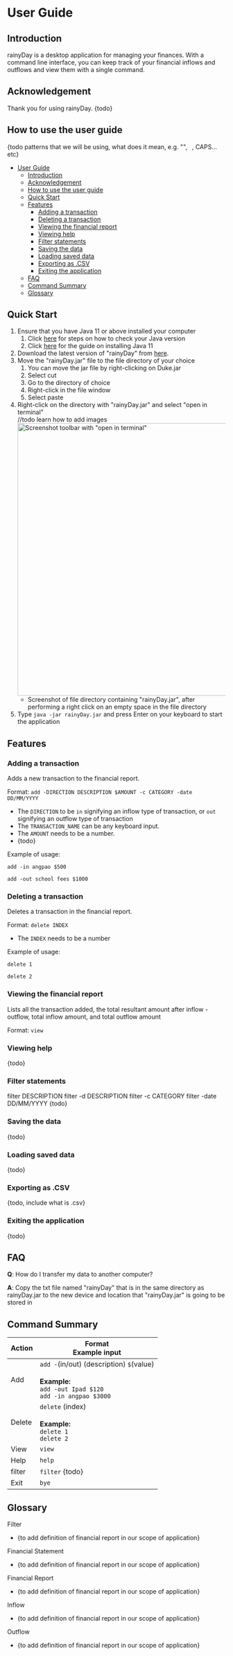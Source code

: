 # User Guide

## Introduction

rainyDay is a desktop application for managing your finances. With a command line interface, you can keep track of your
financial inflows and outflows and view them with a single command.

## Acknowledgement

Thank you for using rainyDay. {todo}

## How to use the user guide

{todo patterns that we will be using, what does it mean, e.g. "", ` `, CAPS... etc}

<!-- TOC -->

* [User Guide](#user-guide)
    * [Introduction](#introduction)
    * [Acknowledgement](#acknowledgement)
    * [How to use the user guide](#how-to-use-the-user-guide)
    * [Quick Start](#quick-start)
    * [Features](#features)
        * [Adding a transaction](#adding-a-transaction)
        * [Deleting a transaction](#deleting-a-transaction)
        * [Viewing the financial report](#viewing-the-financial-report)
        * [Viewing help](#viewing-help)
        * [Filter statements](#filter-statements)
        * [Saving the data](#saving-the-data)
        * [Loading saved data](#loading-saved-data)
        * [Exporting as .CSV](#exporting-as-csv)
        * [Exiting the application](#exiting-the-application)
    * [FAQ](#faq)
    * [Command Summary](#command-summary)
    * [Glossary](#glossary)

<!-- TOC -->

## Quick Start

1. Ensure that you have Java 11 or above installed your computer
    1. Click [here](https://www.java.com/en/download/help/version_manual.html) for steps on how to check your Java
       version
    2. Click
       [here](https://docs.oracle.com/en/java/javase/11/install/overview-jdk-installation.html#GUID-8677A77F-231A-40F7-98B9-1FD0B48C346A)
       for the guide on installing Java 11
2. Download the latest version of "rainyDay"
   from [here](https://github.com/AY2223S2-CS2113T-T09-1/tp/releases/download/v1.0/rainyDay.jar).
3. Move the "rainyDay.jar" file to the file directory of your choice
    1. You can move the jar file by right-clicking on Duke.jar
    2. Select cut
    3. Go to the directory of choice
    4. Right-click in the file window
    5. Select paste
4. Right-click on the directory with "rainyDay.jar" and select "open in terminal" <br> //todo learn how to add images
   <img alt="Screenshot toolbar with &quot;open in terminal&quot;" height="629" src="\images\right-click-to-open-terminal-red-arrow.png" title="Open in terminal" width="578"/>
    - Screenshot of file directory containing "rainyDay.jar", after performing a right click on an empty space in the
      file
      directory
5. Type `java -jar rainyDay.jar` and press Enter on your keyboard to start the application

## Features

### Adding a transaction

Adds a new transaction to the financial report.

Format: `add -DIRECTION DESCRIPTION $AMOUNT -c CATEGORY -date DD/MM/YYYY`

* The `DIRECTION` to be `in` signifying an inflow type of transaction, or `out` signifying an outflow type of
  transaction
* The `TRANSACTION_NAME` can be any keyboard input.
* The `AMOUNT` needs to be a number.
* {todo}

Example of usage:

`add -in angpao $500`

`add -out school fees $1000`

### Deleting a transaction

Deletes a transaction in the financial report.

Format: `delete INDEX`

* The `INDEX` needs to be a number

Example of usage:

`delete 1`

`delete 2`

### Viewing the financial report

Lists all the transaction added, the total resultant amount after inflow - outflow, total inflow amount, and total
outflow amount

Format: `view`

### Viewing help

{todo}

### Filter statements

filter DESCRIPTION
filter -d DESCRIPTION
filter -c CATEGORY
filter -date DD/MM/YYYY
{todo}

### Saving the data

{todo}

### Loading saved data

{todo}

### Exporting as .CSV

{todo, include what is .csv}

### Exiting the application

{todo}

## FAQ

**Q**: How do I transfer my data to another computer?

**A**: Copy the txt file named "rainyDay" that is in the same directory as rainyDay.jar to the new device and location
that
"rainyDay.jar" is going to be stored in

## Command Summary

| Action | Format <br> Example input                                                                                            |
|--------|----------------------------------------------------------------------------------------------------------------------|
| Add    | `add -`(in/out) (description) `$`(value) <br><br> **Example:** <br> `add -out Ipad $120` <br> `add -in angpao $3000` |
| Delete | `delete` (index) <br><br> **Example:** <br> `delete 1` <br> `delete 2`                                               |
| View   | `view`                                                                                                               |
| Help   | `help`                                                                                                               |
| filter | `filter` {todo}                                                                                                      |
| Exit   | `bye`                                                                                                                |

## Glossary

Filter

- {to add definition of financial report in our scope of application}

Financial Statement

- {to add definition of financial report in our scope of application}

Financial Report

- {to add definition of financial report in our scope of application}

Inflow

- {to add definition of financial report in our scope of application}

Outflow

- {to add definition of financial report in our scope of application}
